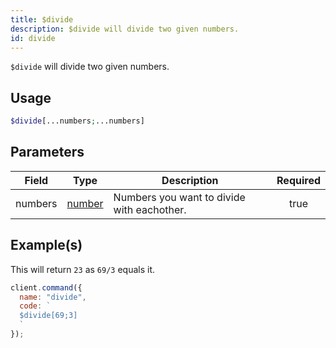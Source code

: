 ```yaml
---
title: $divide
description: $divide will divide two given numbers.
id: divide
---
```


`$divide` will divide two given numbers.

## Usage

```php
$divide[...numbers;...numbers]
```

## Parameters

| Field   | Type                                                                                              | Description                                | Required |
| ------- | ------------------------------------------------------------------------------------------------- | ------------------------------------------ | :------: |
| numbers | [number](https://developer.mozilla.org/en-US/docs/Web/JavaScript/Reference/Global_Objects/Number) | Numbers you want to divide with eachother. |   true   |

## Example(s)

This will return `23` as `69/3` equals it.

```javascript
client.command({
  name: "divide",
  code: `
  $divide[69;3]
  `
});
```
